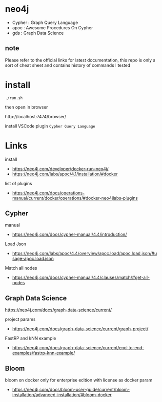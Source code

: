 # neo4j
* Cypher : Graph Query Language
* apoc : Awesome Procedures On Cypher
* gds : Graph Data Science
## note
Please refer to the official links for latest documentation, this repo is only a sort of cheat sheet and contains history of commands I tested
# install
```
./run.sh
```
then open in browser

http://localhost:7474/browser/

install VSCode plugin `Cypher Query Language`
# Links
install
- https://neo4j.com/developer/docker-run-neo4j/
- https://neo4j.com/labs/apoc/4.1/installation/#docker

list of plugins
- https://neo4j.com/docs/operations-manual/current/docker/operations/#docker-neo4jlabs-plugins

## Cypher
manual
- https://neo4j.com/docs/cypher-manual/4.4/introduction/

Load Json
- https://neo4j.com/labs/apoc/4.4/overview/apoc.load/apoc.load.json/#usage-apoc.load.json

Match all nodes
- https://neo4j.com/docs/cypher-manual/4.4/clauses/match/#get-all-nodes
## Graph Data Science
https://neo4j.com/docs/graph-data-science/current/

project params
- https://neo4j.com/docs/graph-data-science/current/graph-project/

FastRP and kNN example
- https://neo4j.com/docs/graph-data-science/current/end-to-end-examples/fastrp-knn-example/

## Bloom
bloom on docker only for enterprise edition with license as docker param
- https://neo4j.com/docs/bloom-user-guide/current/bloom-installation/advanced-installation/#bloom-docker

